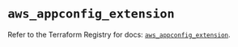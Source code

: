 # `aws_appconfig_extension`

Refer to the Terraform Registry for docs: [`aws_appconfig_extension`](https://registry.terraform.io/providers/hashicorp/aws/6.4.0/docs/resources/appconfig_extension).
